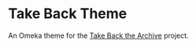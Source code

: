 # Take Back Theme

An Omeka theme for the [Take Back the
Archive](http://takeback.scholarslab.org/) project.


